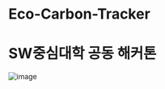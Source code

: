 # Eco-Carbon-Tracker
# SW중심대학 공동 해커톤
![image](https://github.com/uujeongLee/Eco-Carbon-Tracker/assets/139673395/ff747daa-dc98-46f4-b91a-13d2c67f7001)

